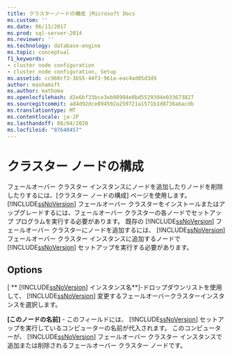 ```yaml
---
title: クラスターノードの構成 |Microsoft Docs
ms.custom: ''
ms.date: 06/13/2017
ms.prod: sql-server-2014
ms.reviewer: ''
ms.technology: database-engine
ms.topic: conceptual
f1_keywords:
- cluster node configuration
- cluster node configuration, Setup
ms.assetid: cc960cf3-3b55-44f3-961a-eac4ad05d3d9
author: mashamsft
ms.author: mathoma
ms.openlocfilehash: d2e6bf33bce3eb08994e0bd5529394e033673827
ms.sourcegitcommit: ad4d92dce894592a259721a1571b1d8736abacdb
ms.translationtype: MT
ms.contentlocale: ja-JP
ms.lasthandoff: 08/04/2020
ms.locfileid: "87640457"
---
```

# <a name="cluster-node-configuration"></a>クラスター ノードの構成
  フェールオーバー クラスター インスタンスにノードを追加したりノードを削除したりするには、[クラスター ノードの構成] ページを使用します。 [!INCLUDE[ssNoVersion](../../includes/ssnoversion-md.md)] フェールオーバー クラスターをインストールまたはアップグレードするには、フェールオーバー クラスターの各ノードでセットアップ プログラムを実行する必要があります。 既存の [!INCLUDE[ssNoVersion](../../includes/ssnoversion-md.md)] フェールオーバー クラスターにノードを追加するには、 [!INCLUDE[ssNoVersion](../../includes/ssnoversion-md.md)] フェールオーバー クラスター インスタンスに追加するノードで [!INCLUDE[ssNoVersion](../../includes/ssnoversion-md.md)] セットアップを実行する必要があります。  
  
## <a name="options"></a>Options  
 [ ** [!INCLUDE[ssNoVersion](../../includes/ssnoversion-md.md)] インスタンス名**]-ドロップダウンリストを使用して、 [!INCLUDE[ssNoVersion](../../includes/ssnoversion-md.md)] 変更するフェールオーバークラスターインスタンスを選択します。  
  
 **[このノードの名前]** - このフィールドには、 [!INCLUDE[ssNoVersion](../../includes/ssnoversion-md.md)] セットアップを実行しているコンピューターの名前が代入されます。 このコンピューターが、 [!INCLUDE[ssNoVersion](../../includes/ssnoversion-md.md)] フェールオーバー クラスター インスタンスで追加または削除されるフェールオーバー クラスター ノードです。  
  
  
